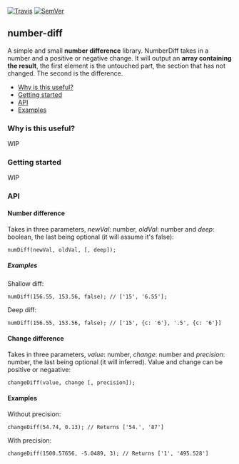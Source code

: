 [![Travis](https://img.shields.io/travis/StrongeLeeroy/number-diff.svg?style=flat-square)](https://travis-ci.org/StrongeLeeroy/number-diff)
[![SemVer](http://img.shields.io/:semver-1.0.0-brightgreen.svg?style=flat-square)](http://semver.org)
## number-diff
A simple and small **number difference** library.
NumberDiff takes in a number and a positive or negative change. It will output an **array containing the result**, the first element is the untouched part, the section that has not changed. The second is the difference.

* [Why is this useful?](#why-is-this-useful?)
* [Getting started](#getting-started)
* [API](#api)
* [Examples](#examples)

### Why is this useful?
WIP

### Getting started
WIP

### API

#### Number difference
Takes in three parameters, *newVal*: number, *oldVal*: number and *deep*: boolean, the last being optional (it will assume it's false):

    numDiff(newVal, oldVal, [, deep]);

##### Examples
Shallow diff:

    numDiff(156.55, 153.56, false); // ['15', '6.55'];
    
Deep diff:

    numDiff(156.55, 153.56, false); // ['15', {c: '6'}, '.5', {c: '6'}]

#### Change difference
Takes in three parameters, *value*: number, *change*: number and *precision*: number, the last being optional (it will inferred). Value and change can be positive or negaative:

    changeDiff(value, change [, precision]);

#### Examples
Without precision:

    changeDiff(54.74, 0.13); // Returns ['54.', '87']
    
With precision:

    changeDiff(1500.57656, -5.0489, 3); // Returns ['1', '495.528']